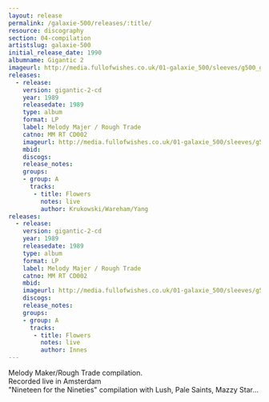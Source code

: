 ```yaml
---
layout: release
permalink: /galaxie-500/releases/:title/
resource: discography
section: 04-compilation
artistslug: galaxie-500
initial_release_date: 1990
albumname: Gigantic 2
imageurl: http://media.fullofwishes.co.uk/01-galaxie_500/sleeves/g500_gigantic.jpg
releases:
  - release: 
    version: gigantic-2-cd
    year: 1989
    releasedate: 1989
    type: album
    format: LP
    label: Melody Majer / Rough Trade
    catno: MM RT CD002
    imageurl: http://media.fullofwishes.co.uk/01-galaxie_500/sleeves/g500_gigantic.jpg
    mbid: 
    discogs: 
    release_notes:
    groups:
    - group: A
      tracks:
       - title: Flowers
         notes: live
         author: Krukowski/Wareham/Yang
releases:
  - release: 
    version: gigantic-2-cd
    year: 1989
    releasedate: 1989
    type: album
    format: LP
    label: Melody Majer / Rough Trade
    catno: MM RT CD002
    mbid: 
    imageurl: http://media.fullofwishes.co.uk/01-galaxie_500/sleeves/g500_gigantic.jpg
    discogs: 
    release_notes:
    groups:
    - group: A
      tracks:
       - title: Flowers
         notes: live
         author: Innes
---
```

Melody Maker/Rough Trade compilation.  
Recorded live in Amsterdam  
"Nineteen for the Nineties" compilation with Lush, Pale Saints, Mazzy Star...
